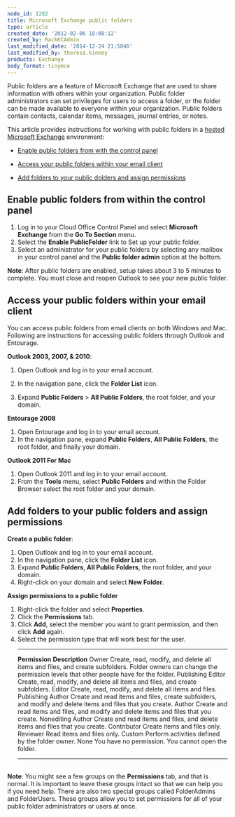 ```yaml
---
node_id: 1282
title: Microsoft Exchange public folders
type: article
created_date: '2012-02-06 18:08:12'
created_by: RackKCAdmin
last_modified_date: '2014-12-24 21:5046'
last_modified_by: theresa.kinney
products: Exchange
body_format: tinymce
---
```


Public folders are a feature of Microsoft Exchange that are used to
share information with others within your organization.  Public folder
administrators can set privileges for users to access a folder, or the
folder can be made available to everyone within your organization. 
Public folders contain contacts, calendar items, messages, journal
entries, or notes.

This article provides instructions for working with public folders in a
[hosted Microsoft
Exchange](http://www.rackspace.com/email-hosting/hosted-exchange/)
environment:

-   [Enable public folders from with the control panel](#b)

-   [Access your public folders within your email client](#c)

-   [Add folders to your public dolders and assign permissions](#d)

Enable public folders from within the control panel
---------------------------------------------------

1.  Log in to your Cloud Office Control Panel and select **Microsoft
    Exchange** from the **Go To Section** menu.
2.  Select the **Enable Public****Folde****r** link to Set up your
    public folder.
3.  Select an administrator for your public folders by selecting any
    mailbox in your control panel and the **Public folder admin** option
    at the bottom.

**Note**: After public folders are enabled, setup takes about 3 to 5
minutes to complete. You must close and reopen Outlook to see your new
public folder.

Access your public folders within your email client
---------------------------------------------------

You can access public folders from email clients on both Windows and
Mac. Following are instructions for  accessing public folders through
Outlook and Entourage.

**Outlook 2003, 2007, & 2010**:

1.  Open Outlook and log in to your email account.

2.  In the navigation pane, click the **Folder List** icon.

3.  Expand **Public Folders** \> **All Public Folders**, the root
    folder, and your domain.

**Entourage 2008**

1.  Open Entourage and log in to your email account.
2.  In the navigation pane, expand **Public Folders**, **All Public
    Folders**, the root folder, and finally your domain.

**Outlook 2011 For Mac**

1.  Open Outlook 2011 and log in to your email account.
2.  From the **Tools** menu, select **Public Folders** and within the
    Folder Browser select the root folder and your domain.

Add folders to your public folders and assign permissions
---------------------------------------------------------

**Create a public folder**:

1.  Open Outlook and log in to your email account.
2.  In the navigation pane, click the **Folder List** icon.
3.  Expand **Public Folders**, **All Public Folders**, the root folder,
    and your domain.
4.  Right-click on your domain and select **New Folder**.

**Assign permissions to a public folder**

1.  Right-click the folder and select **Properties**.
2.  Click the **Permissions** tab.
3.  Click **Add**, select the member you want to grant permission, and
    then click **Add**  again.
4.  Select the permission type that will work best for the user.
      ------------------- --------------------------------------------------------------------------------------------------------------------------------------------------------------------
      **Permission**      **Description**
      Owner               Create, read, modify, and delete all items and files, and create subfolders. Folder owners can change the permission levels that other people have for the folder.
      Publishing Editor   Create, read, modify, and delete all items and files, and create subfolders.
      Editor              Create, read, modify, and delete all items and files.
      Publishing Author   Create and read items and files, create subfolders, and modify and delete items and files that you create.
      Author              Create and read items and files, and modify and delete items and files that you create.
      Nonediting Author   Create and read items and files, and delete items and files that you create.
      Contributor         Create items and files only.
      Reviewer            Read items and files only.
      Custom              Perform activities defined by the folder owner.
      None                You have no permission. You cannot open the folder.
      ------------------- --------------------------------------------------------------------------------------------------------------------------------------------------------------------

\
 **Note**: You might see a few groups on the **Permissions** tab, and
that is normal. It is important to leave these groups intact so that we
can help you if you need help. There are also two special groups called
FolderAdmins and FolderUsers. These groups allow you to set permissions
for all of your public folder administrators or users at once.

